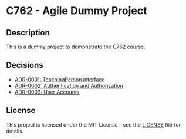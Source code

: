 # C762 - Agile Dummy Project

## Description

This is a dummy project to demonstrate the C762 course.

## Decisions
- [ADR-0001: TeachingPerson interface](doc/adr/0001-teaching-person-interface.md)
- [ADR-0002: Authentication and Authorization](doc/adr/0002-authentication-and-authorization.md)
- [ADR-0003: User Accounts](doc/adr/0003-user-accounts.md)

## License

This project is licensed under the MIT License - see the [LICENSE](LICENSE) file for details.
